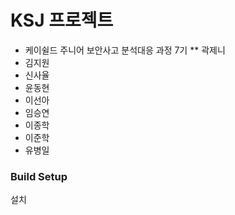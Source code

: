 # KSJ 프로젝트
*  케이쉴드 주니어 보안사고 분석대응 과정 7기
** 곽제니
*  김지원
*  신사율
*  윤동현
*  이선아
*  임승연
*  이종학
*  이준학
*  유병일


### Build Setup
설치
